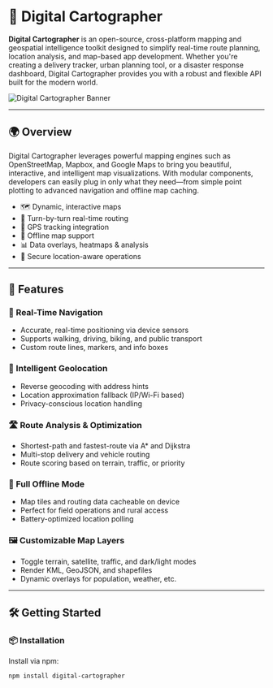 # 🧭 Digital Cartographer

**Digital Cartographer** is an open-source, cross-platform mapping and geospatial intelligence toolkit designed to simplify real-time route planning, location analysis, and map-based app development. Whether you're creating a delivery tracker, urban planning tool, or a disaster response dashboard, Digital Cartographer provides you with a robust and flexible API built for the modern world.

![Digital Cartographer Banner]([https://example.com/digital_cartographer_banner.png](https://asset.cloudinary.com/dzabseimd/532795ba1c2cc3c02c6e9565c1c408c0))

---

## 🌍 Overview

Digital Cartographer leverages powerful mapping engines such as OpenStreetMap, Mapbox, and Google Maps to bring you beautiful, interactive, and intelligent map visualizations. With modular components, developers can easily plug in only what they need—from simple point plotting to advanced navigation and offline map caching.

- 🗺️ Dynamic, interactive maps
- 🚗 Turn-by-turn real-time routing
- 📡 GPS tracking integration
- 🧮 Offline map support
- 📊 Data overlays, heatmaps & analysis
- 🔐 Secure location-aware operations

---

## 🚀 Features

### 🧭 Real-Time Navigation

- Accurate, real-time positioning via device sensors
- Supports walking, driving, biking, and public transport
- Custom route lines, markers, and info boxes

### 📍 Intelligent Geolocation

- Reverse geocoding with address hints
- Location approximation fallback (IP/Wi-Fi based)
- Privacy-conscious location handling

### 🛣️ Route Analysis & Optimization

- Shortest-path and fastest-route via A* and Dijkstra
- Multi-stop delivery and vehicle routing
- Route scoring based on terrain, traffic, or priority

### 📶 Full Offline Mode

- Map tiles and routing data cacheable on device
- Perfect for field operations and rural access
- Battery-optimized location polling

### 🖼️ Customizable Map Layers

- Toggle terrain, satellite, traffic, and dark/light modes
- Render KML, GeoJSON, and shapefiles
- Dynamic overlays for population, weather, etc.

---

## 🛠️ Getting Started

### 📦 Installation

Install via npm:

```bash
npm install digital-cartographer
